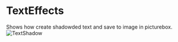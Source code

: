 # TextEffects
Shows how create shadowded text and save to image in picturebox.
![TextShadow](https://user-images.githubusercontent.com/26853477/189017793-32c26d3c-cad9-4577-b4c0-8fd7a405ae57.png)
